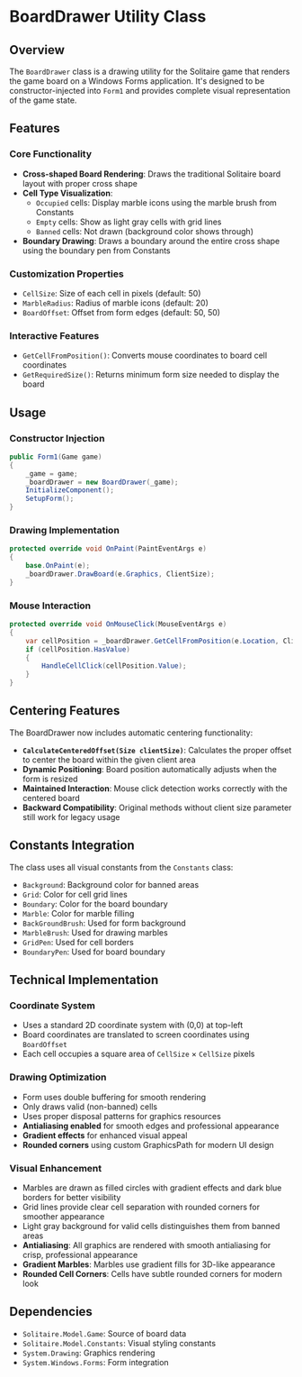 # BoardDrawer Utility Class

## Overview
The `BoardDrawer` class is a drawing utility for the Solitaire game that renders the game board on a Windows Forms application. It's designed to be constructor-injected into `Form1` and provides complete visual representation of the game state.

## Features

### Core Functionality
- **Cross-shaped Board Rendering**: Draws the traditional Solitaire board layout with proper cross shape
- **Cell Type Visualization**:
  - `Occupied` cells: Display marble icons using the marble brush from Constants
  - `Empty` cells: Show as light gray cells with grid lines
  - `Banned` cells: Not drawn (background color shows through)
- **Boundary Drawing**: Draws a boundary around the entire cross shape using the boundary pen from Constants

### Customization Properties
- `CellSize`: Size of each cell in pixels (default: 50)
- `MarbleRadius`: Radius of marble icons (default: 20)
- `BoardOffset`: Offset from form edges (default: 50, 50)

### Interactive Features
- `GetCellFromPosition()`: Converts mouse coordinates to board cell coordinates
- `GetRequiredSize()`: Returns minimum form size needed to display the board

## Usage

### Constructor Injection
```csharp
public Form1(Game game)
{
    _game = game;
    _boardDrawer = new BoardDrawer(_game);
    InitializeComponent();
    SetupForm();
}
```

### Drawing Implementation
```csharp
protected override void OnPaint(PaintEventArgs e)
{
    base.OnPaint(e);
    _boardDrawer.DrawBoard(e.Graphics, ClientSize);
}
```

### Mouse Interaction
```csharp
protected override void OnMouseClick(MouseEventArgs e)
{
    var cellPosition = _boardDrawer.GetCellFromPosition(e.Location, ClientSize);
    if (cellPosition.HasValue)
    {
        HandleCellClick(cellPosition.Value);
    }
}
```

## Centering Features
The BoardDrawer now includes automatic centering functionality:
- **`CalculateCenteredOffset(Size clientSize)`**: Calculates the proper offset to center the board within the given client area
- **Dynamic Positioning**: Board position automatically adjusts when the form is resized
- **Maintained Interaction**: Mouse click detection works correctly with the centered board
- **Backward Compatibility**: Original methods without client size parameter still work for legacy usage

## Constants Integration
The class uses all visual constants from the `Constants` class:
- `Background`: Background color for banned areas
- `Grid`: Color for cell grid lines
- `Boundary`: Color for the board boundary
- `Marble`: Color for marble filling
- `BackGroundBrush`: Used for form background
- `MarbleBrush`: Used for drawing marbles
- `GridPen`: Used for cell borders
- `BoundaryPen`: Used for board boundary

## Technical Implementation

### Coordinate System
- Uses a standard 2D coordinate system with (0,0) at top-left
- Board coordinates are translated to screen coordinates using `BoardOffset`
- Each cell occupies a square area of `CellSize` × `CellSize` pixels

### Drawing Optimization
- Form uses double buffering for smooth rendering
- Only draws valid (non-banned) cells
- Uses proper disposal patterns for graphics resources
- **Antialiasing enabled** for smooth edges and professional appearance
- **Gradient effects** for enhanced visual appeal
- **Rounded corners** using custom GraphicsPath for modern UI design

### Visual Enhancement
- Marbles are drawn as filled circles with gradient effects and dark blue borders for better visibility
- Grid lines provide clear cell separation with rounded corners for smoother appearance
- Light gray background for valid cells distinguishes them from banned areas
- **Antialiasing**: All graphics are rendered with smooth antialiasing for crisp, professional appearance
- **Gradient Marbles**: Marbles use gradient fills for 3D-like appearance
- **Rounded Cell Corners**: Cells have subtle rounded corners for modern look

## Dependencies
- `Solitaire.Model.Game`: Source of board data
- `Solitaire.Model.Constants`: Visual styling constants
- `System.Drawing`: Graphics rendering
- `System.Windows.Forms`: Form integration
